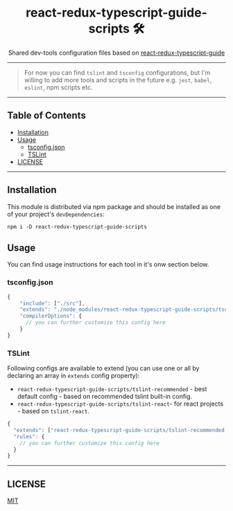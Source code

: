 <div align="center">
<h1>react-redux-typescript-guide-scripts 🛠</h1>

<p>Shared dev-tools configuration files based on <a href="https://github.com/piotrwitek/react-redux-typescript-guide">react-redux-typescript-guide</a></p>
</div>

---

> For now you can find `tslint` and `tsconfig` configurations, but I'm willing to add more tools and scripts in the future e.g. `jest`, `babel`, `eslint`, npm scripts etc.

---

## Table of Contents

<!-- START doctoc generated TOC please keep comment here to allow auto update -->
<!-- DON'T EDIT THIS SECTION, INSTEAD RE-RUN doctoc TO UPDATE -->


- [Installation](#installation)
- [Usage](#usage)
  - [tsconfig.json](#tsconfigjson)
  - [TSLint](#tslint)
- [LICENSE](#license)

<!-- END doctoc generated TOC please keep comment here to allow auto update -->

---

## Installation

This module is distributed via npm package and
should be installed as one of your project's `devDependencies`:

```
npm i -D react-redux-typescript-guide-scripts
```

## Usage

You can find usage instructions for each tool in it's onw section below.

### tsconfig.json
```ts
{
    "include": ["./src"],
    "extends": "./node_modules/react-redux-typescript-guide-scripts/tsconfig.json",
    "compilerOptions": {
      // you can further customize this config here
    }
}
```

### TSLint
Following configs are available to extend (you can use one or all by declaring an array in `extends` config property):
  - `react-redux-typescript-guide-scripts/tslint-recommended` - best default config - based on recommended tslint built-in config.
  - `react-redux-typescript-guide-scripts/tslint-react`- for react projects - based on `tslint-react`.

```ts
{
  "extends": ["react-redux-typescript-guide-scripts/tslint-recommended.json", "react-redux-typescript-guide-scripts/tslint-react.json"]
  "rules": {
    // you can further customize this config here
  }
}
```

---

## LICENSE

[MIT](./LICENSE)
